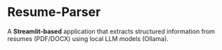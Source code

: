 # Resume-Parser
A **Streamlit-based** application that extracts structured information from resumes (PDF/DOCX) using local LLM models (Ollama).
